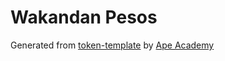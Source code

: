 # Wakandan Pesos

Generated from [token-template](https://github.com/ApeAcademy/token-template) by [Ape Academy](academy.apeworx.io)